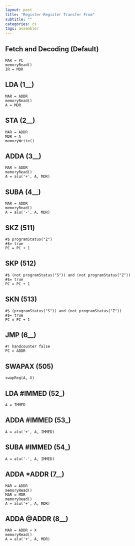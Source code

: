 ```yaml
---
layout: post
title: "Register-Register Transfer From"
subtitle: ""
categories: cs
tags: assembler
---
```


## Fetch and Decoding (Default)
```
MAR = PC
memoryRead()
IR = MDR
```

## LDA (1__)
```
MAR = ADDR
memoryRead()
A = MDR
```

## STA (2__)
```
MAR = ADDR
MDR = A
memoryWrite()
```

## ADDA (3__)
```
MAR = ADDR
memoryRead()
A = alu('+', A, MDR)
```

## SUBA (4__)
```
MAR = ADDR
memoryRead()
A = alu('-', A, MDR)
```

## SKZ (511)
```
#$ programStatus("Z")
#$= true
PC = PC + 1
```

## SKP (512)
```
#$ (not programStatus("S")) and (not programStatus("Z"))
#$= true
PC = PC + 1
```

## SKN (513)
```
#$ (programStatus("S")) and (not programStatus("Z"))
#$= true
PC = PC + 1
```

## JMP (6__)
```
#! handcounter false
PC = ADDR
```

## SWAPAX (505)
```
swapReg(A, X)
```

## LDA #IMMED (52_)
```
A = IMMED
```

## ADDA #IMMED (53_)
```
A = alu('+', A, IMMED)
```

## SUBA #IMMED (54_)
```
A = alu('-', A, IMMED)
```

## ADDA *ADDR (7__)
```
MAR = ADDR
memoryRead()
MAR = MDR
memoryRead()
A = alu('+', A, MDR)
```

## ADDA @ADDR (8__)
```
MAR = ADDR + X
memoryRead()
A = alu('+', A, MDR)
```